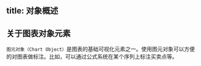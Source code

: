 title: 对象概述
---

## 关于图表对象元素

`图元对象（Chart Object）`是图表的基础可视化元素之一。使用图元对象可以方便的对图表做标注。比如，可以通过公式系统在某个序列上标注买卖点等。


